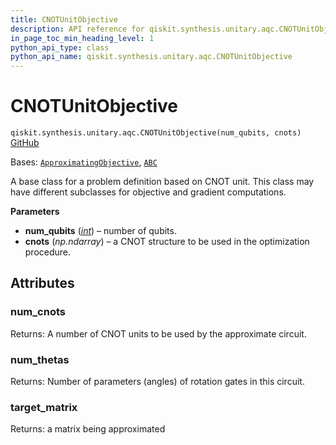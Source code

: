 ```yaml
---
title: CNOTUnitObjective
description: API reference for qiskit.synthesis.unitary.aqc.CNOTUnitObjective
in_page_toc_min_heading_level: 1
python_api_type: class
python_api_name: qiskit.synthesis.unitary.aqc.CNOTUnitObjective
---
```


# CNOTUnitObjective

<span id="qiskit.synthesis.unitary.aqc.CNOTUnitObjective" />

`qiskit.synthesis.unitary.aqc.CNOTUnitObjective(num_qubits, cnots)` [GitHub](https://github.com/qiskit/qiskit/tree/stable/0.46/qiskit/synthesis/unitary/aqc/cnot_unit_objective.py "view source code")

Bases: [`ApproximatingObjective`](qiskit.synthesis.unitary.aqc.ApproximatingObjective "qiskit.synthesis.unitary.aqc.approximate.ApproximatingObjective"), [`ABC`](https://docs.python.org/3/library/abc.html#abc.ABC "(in Python v3.12)")

A base class for a problem definition based on CNOT unit. This class may have different subclasses for objective and gradient computations.

**Parameters**

*   **num\_qubits** ([*int*](https://docs.python.org/3/library/functions.html#int "(in Python v3.12)")) – number of qubits.
*   **cnots** (*np.ndarray*) – a CNOT structure to be used in the optimization procedure.

## Attributes

<span id="qiskit.synthesis.unitary.aqc.CNOTUnitObjective.num_cnots" />

### num\_cnots

Returns: A number of CNOT units to be used by the approximate circuit.

<span id="qiskit.synthesis.unitary.aqc.CNOTUnitObjective.num_thetas" />

### num\_thetas

Returns: Number of parameters (angles) of rotation gates in this circuit.

<span id="qiskit.synthesis.unitary.aqc.CNOTUnitObjective.target_matrix" />

### target\_matrix

Returns: a matrix being approximated

